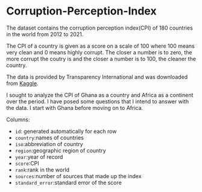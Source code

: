 # Corruption-Perception-Index

The dataset contains the corruption perception index(CPI) of 180 countries in the world from 2012 to 2021.

The CPI of a country is given as a score on a scale of 100 where 100 means very clean and 0 means highly corrupt. The closer a number is to zero, the more corrupt the coutry is and the closer a number is to 100, the cleaner the country.

The data is provided by Transparency International and was downloaded from [Kaggle](https://www.kaggle.com/datasets/cvengr/government-corruption-data-of-180-countries). 

I sought to analyze the CPI of Ghana as a country and Africa as a continent over the period. I have posed some questions that I intend to answer with the data. I start with Ghana before moving on to Africa.

Columns:
* `id`: generated automatically for each row
* `country`:names of countries
* `iso`:abbreviation of country
* `region`:geographic region of country
* `year`:year of record
* `score`:CPI 
* `rank`:rank in the world
* `sources`:number of sources that made up the index
* `standard_error`:standard error of the score
